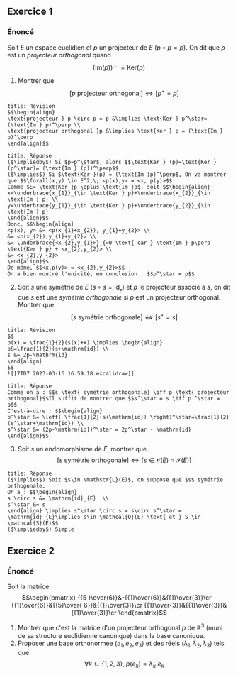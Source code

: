 ## Exercice 1
### Énoncé
Soit $E$ un espace euclidien et $p$ un projecteur de $E$ ($p\circ p= p$). On dit que $p$ est un *projecteur orthogonal* quand 
$$\left(\mathrm{Im}(p)\right)^{\bot.}=\mathrm{Ker}(p)$$
1. Montrer que $$\left[p\text{ projecteur orthogonal}\right]\iff\left[p^\star=p\right]$$
```ad-hint
title: Révision
$$\begin{align}
\text{projecteur } p \circ p = p &\implies \text{Ker } p^\star=(\text{Im } p)^\perp \\
\text{projecteur orthogonal }p &\implies \text{Ker } p = (\text{Im } p)^\perp 
\end{align}$$
```

```ad-note
title: Réponse
($\impliedby$) Si $p=p^\star$, alors $$\text{Ker } (p)=\text{Ker } (p^\star)= (\text{Im } (p))^\perp$$
($\implies$) Si $\text{Ker }(p) = (\text{Im }p)^\perp$, On va montrer que $$\forall(x,y) \in E^2,\; <p(x),y> = <x, p(y)>$$
Comme $E= \text{Ker }p \oplus \text{Im }p$, soit $$\begin{align}
x=\underbrace{x_{1}}_{\in \text{Ker } p}+\underbrace{x_{2}}_{\in \text{Im } p} \\
y=\underbrace{y_{1}}_{\in \text{Ker } p}+\underbrace{y_{2}}_{\in \text{Im } p} 
\end{align}$$
Donc, $$\begin{align}
<p(x), y> &= <p(x_{1}+x_{2}), y_{1}+y_{2}> \\
&= <p(x_{2}),y_{1}+y_{2}> \\
&= \underbrace{<x_{2},y_{1}>}_{=0 \text{ car } \text{Im } p\perp \text{Ker } p} + <x_{2},y_{2}> \\
&= <x_{2},y_{2}>
\end{align}$$
De même, $$<x,p(y)> = <x_{2},y_{2}>$$
On a bien montré l'unicité, en conclusion : $$p^\star = p$$
```


2. Soit $s$ une symétrie de $E$ ($s\circ s=\mathrm{id}_{_E}$) et $p$ le projecteur associé à $s$, on dit que $s$ est une *symétrie orthogonale* si $p$ est un projecteur orthogonal. Montrer que $$\left[s\text{ symétrie orthogonale}\right]\iff\left[s^\star=s\right]$$
```ad-hint
title: Révision
$$
p(x) = \frac{1}{2}(s(x)+x) \implies \begin{align}
p&=\frac{1}{2}(s+\mathrm{id}) \\
s &= 2p-\mathrm{id}
\end{align}
$$
![[7TD7 2023-03-16 16.59.18.excalidraw]]
```
```ad-note
title: Réponse
Comme on a : $$s \text{ symétrie orthogonale} \iff p \text{ projecteur orthogonal}$$Il suffit de montrer que $$s^\star = s \iff p ^\star = p$$
C'est-à-dire : $$\begin{align}
p^\star &= \left( \frac{1}{2}(s+\mathrm{id}) \right)^\star=\frac{1}{2}(s^\star+\mathrm{id}) \\
s^\star &= (2p-\mathrm{id})^\star = 2p^\star - \mathrm{id}
\end{align}$$
```

3. Soit $s$ un endomorphisme de $E$, montrer que
$$\left[s\text{ symétrie orthogonale}\right]\iff\left[s\in\mathcal{O}(E)\cap\mathcal{S}(E)\right]$$
```ad-note
title: Réponse
($\implies$) Soit $s\in \mathscr{L}(E)$, on suppose que $s$ symétrie orthogonale.
On a : $$\begin{align}
s \circ s &= \mathrm{id}_{E}  \\
s^\star &= s 
\end{align} \implies s^\star \circ s = s\circ s^\star = \mathrm{id}_{E}\implies s\in \mathcal{O}(E) \text{ et } S \in \mathcal{S}(E)$$
($\impliedby$) Simple
```

## Exercice 2
### Énoncé
Soit la matrice
$$\begin{bmatrix} {{5
 }\over{6}}&-{{1}\over{6}}&{{1}\over{3}}\cr -{{1}\over{6}}&{{5}\over{
 6}}&{{1}\over{3}}\cr {{1}\over{3}}&{{1}\over{3}}&{{1}\over{3}}\cr 
 \end{bmatrix}$$
1. Montrer que c'est la matrice d'un projecteur orthogonal $p$ de $\mathbb{R}^3$ (muni de sa structure euclidienne canonique) dans la base canonique.
1. Proposer une base orthonormée $(e_1,e_2,e_3)$ et des réels $(\lambda_1,\lambda_2,\lambda_3)$ tels que
$$\forall k\in\{1,2,3\},\; p(e_k)=\lambda_k.e_k$$